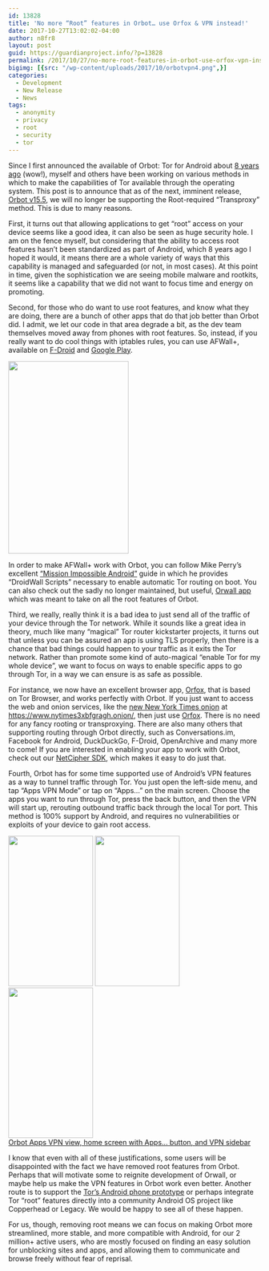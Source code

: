 ```yaml
---
id: 13828
title: 'No more “Root” features in Orbot… use Orfox & VPN instead!'
date: 2017-10-27T13:02:02-04:00
author: n8fr8
layout: post
guid: https://guardianproject.info/?p=13828
permalink: /2017/10/27/no-more-root-features-in-orbot-use-orfox-vpn-instead/
bigimg: [{src: "/wp-content/uploads/2017/10/orbotvpn4.png",}]
categories:
  - Development
  - New Release
  - News
tags:
  - anonymity
  - privacy
  - root
  - security
  - tor
---
```

Since I first announced the available of Orbot: Tor for Android about [8 years ago](https://nathan.freitas.net/2009/10/22/orbot-proxy/) (wow!), myself and others have been working on various methods in which to make the capabilities of Tor available through the operating system. This post is to announce that as of the next, imminent release, [Orbot v15.5,](https://github.com/n8fr8/orbot/releases/tag/15.5.0-RC-1-multi-SDK16) we will no longer be supporting the Root-required “Transproxy” method. This is due to many reasons.

First, it turns out that allowing applications to get “root” access on your device seems like a good idea, it can also be seen as huge security hole. I am on the fence myself, but considering that the ability to access root features hasn’t been standardized as part of Android, which 8 years ago I hoped it would, it means there are a whole variety of ways that this capability is managed and safeguarded (or not, in most cases). At this point in time, given the sophistication we are seeing mobile malware and rootkits, it seems like a capability that we did not want to focus time and energy on promoting.

Second, for those who do want to use root features, and know what they are doing, there are a bunch of other apps that do that job better than Orbot did. I admit, we let our code in that area degrade a bit, as the dev team themselves moved away from phones with root features. So, instead, if you really want to do cool things with iptables rules, you can use AFWall+, available on [F-Droid](https://f-droid.org/packages/dev.ukanth.ufirewall/) and [Google Play](https://play.google.com/store/apps/details?id=dev.ukanth.ufirewall).

<img class="alignnone " src="https://raw.githubusercontent.com/ukanth/afwall/0502e6f17ceda08069720ff2f260902690e65e9b/screenshots/Main_2.0.png" width="240" height="384" /> 

In order to make AFWall+ work with Orbot, you can follow Mike Perry’s excellent [“Mission Impossible Android”](https://blog.torproject.org/mission-impossible-hardening-android-security-and-privacy) guide in which he provides “DroidWall Scripts” necessary to enable automatic Tor routing on boot. You can also check out the sadly no longer maintained, but useful, [Orwall app](https://orwall.org/) which was meant to take on all the root features of Orbot.

Third, we really, really think it is a bad idea to just send all of the traffic of your device through the Tor network. While it sounds like a great idea in theory, much like many “magical” Tor router kickstarter projects, it turns out that unless you can be assured an app is using TLS properly, then there is a chance that bad things could happen to your traffic as it exits the Tor network. Rather than promote some kind of auto-magical “enable Tor for my whole device”, we want to focus on ways to enable specific apps to go through Tor, in a way we can ensure is as safe as possible.

For instance, we now have an excellent browser app, [Orfox](https://guardianproject.info/apps/orfox), that is based on Tor Browser, and works perfectly with Orbot. If you just want to access the web and onion services, like the [new New York Times onion](https://open.nytimes.com/https-open-nytimes-com-the-new-york-times-as-a-tor-onion-service-e0d0b67b7482) at <https://www.nytimes3xbfgragh.onion/>, then just use [Orfox](https://guardianproject.info/apps/orfox). There is no need for any fancy rooting or transproxying. There are also many others that supporting routing through Orbot directly, such as Conversations.im, Facebook for Android, DuckDuckGo, F-Droid, OpenArchive and many more to come! If you are interested in enabling your app to work with Orbot, check out our [NetCipher SDK](https://github.com/guardianproject/netcipher), which makes it easy to do just that.

Fourth, Orbot has for some time supported use of Android’s VPN features as a way to tunnel traffic through Tor. You just open the left-side menu, and tap “Apps VPN Mode” or tap on “Apps…” on the main screen. Choose the apps you want to run through Tor, press the back button, and then the VPN will start up, rerouting outbound traffic back through the local Tor port. This method is 100% support by Android, and requires no vulnerabilities or exploits of your device to gain root access.

[<img class="alignnone size-medium wp-image-13829" src="https://guardianproject.info/wp-content/uploads/2017/10/orbotvpn3-169x300.png" alt="" width="169" height="300" srcset="https://guardianproject.info/wp-content/uploads/2017/10/orbotvpn3-169x300.png 169w, https://guardianproject.info/wp-content/uploads/2017/10/orbotvpn3-768x1365.png 768w, https://guardianproject.info/wp-content/uploads/2017/10/orbotvpn3-576x1024.png 576w, https://guardianproject.info/wp-content/uploads/2017/10/orbotvpn3.png 1080w" sizes="(max-width: 169px) 100vw, 169px" />](https://guardianproject.info/wp-content/uploads/2017/10/orbotvpn3.png) [<img class="alignnone size-medium wp-image-13830" src="https://guardianproject.info/wp-content/uploads/2017/10/orbotvpn2-169x300.png" alt="" width="169" height="300" srcset="https://guardianproject.info/wp-content/uploads/2017/10/orbotvpn2-169x300.png 169w, https://guardianproject.info/wp-content/uploads/2017/10/orbotvpn2-768x1365.png 768w, https://guardianproject.info/wp-content/uploads/2017/10/orbotvpn2-576x1024.png 576w, https://guardianproject.info/wp-content/uploads/2017/10/orbotvpn2.png 1080w" sizes="(max-width: 169px) 100vw, 169px" />](https://guardianproject.info/wp-content/uploads/2017/10/orbotvpn2.png) [<img class="alignnone size-medium wp-image-13831" src="https://guardianproject.info/wp-content/uploads/2017/10/orbotvpn1-169x300.png" alt="" width="169" height="300" srcset="https://guardianproject.info/wp-content/uploads/2017/10/orbotvpn1-169x300.png 169w, https://guardianproject.info/wp-content/uploads/2017/10/orbotvpn1-768x1365.png 768w, https://guardianproject.info/wp-content/uploads/2017/10/orbotvpn1-576x1024.png 576w, https://guardianproject.info/wp-content/uploads/2017/10/orbotvpn1.png 1080w" sizes="(max-width: 169px) 100vw, 169px" />  
Orbot Apps VPN view, home screen with Apps… button, and VPN sidebar](https://guardianproject.info/wp-content/uploads/2017/10/orbotvpn1.png)

I know that even with all of these justifications, some users will be disappointed with the fact we have removed root features from Orbot. Perhaps that will motivate some to reignite development of Orwall, or maybe help us make the VPN features in Orbot work even better. Another route is to support the [Tor’s Android phone prototype](https://blog.torproject.org/mission-impossible-hardening-android-security-and-privacy) or perhaps integrate Tor “root” features directly into a community Android OS project like Copperhead or Legacy. We would be happy to see all of these happen.

For us, though, removing root means we can focus on making Orbot more streamlined, more stable, and more compatible with Android, for our 2 million+ active users, who are mostly focused on finding an easy solution for unblocking sites and apps, and allowing them to communicate and browse freely without fear of reprisal.

 

 